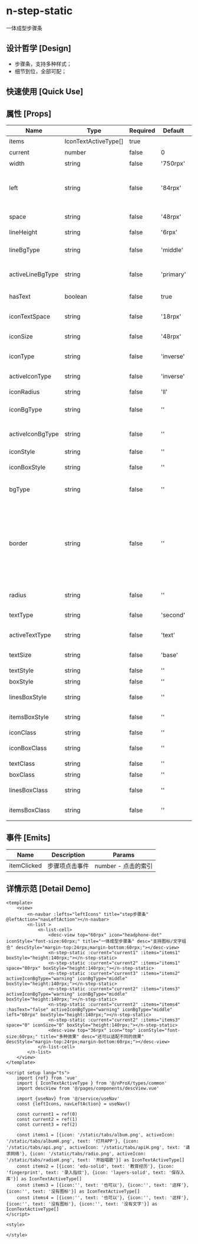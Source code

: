 # n-step-static

一体成型步骤条

## 设计哲学 [Design]

- 步骤条，支持多种样式；
- 细节到位，全部可配；

## 快速使用 [Quick Use]



## 属性 [Props]

| Name | Type | Required | Default | Description | Choices |
| --- | --- | --- | --- | --- | --- |
| items | IconTextActiveType[] | true |  | 内容 |  | 
| current | number | false | 0 | 当前位置 |  | 
| width | string | false | '750rpx' | 整体宽度 |  | 
| left | string | false | '84rpx' | 线条部分，左右两边与整体盒子的间距/空白 |  | 
| space | string | false | '48rpx' | 线条之间的间隙 |  | 
| lineHeight | string | false | '6rpx' | 线条高度 |  | 
| lineBgType | string | false | 'middle' | 线条背景色主题 | white,black,transparent,nav,default,primary,success,warning,error,custom,link,light,middle,dark,inverse,page,hover,hover-dark,mask,mask-dark,text,text-second,text-third,text-forth,text-inverse,text-place,text-disabled,border,border-light,border-middle,border-dark,none,gradient | 
| activeLineBgType | string | false | 'primary' | 活跃线条的背景色主题 | white,black,transparent,nav,default,primary,success,warning,error,custom,link,light,middle,dark,inverse,page,hover,hover-dark,mask,mask-dark,text,text-second,text-third,text-forth,text-inverse,text-place,text-disabled,border,border-light,border-middle,border-dark,none,gradient | 
| hasText | boolean | false | true | 是否具备描述文字 | true, false | 
| iconTextSpace | string | false | '18rpx' | 图标与文字之间的间隙 |  | 
| iconSize | string | false | '48rpx' | 图标尺寸主题 | nav-title,nav-icon,nav-item,ss,s,base,l,ll | 
| iconType | string | false | 'inverse' | 图标颜色主题 | black,white,transparent,default,primary,success,warning,error,custom,link,text,second,third,forth,place,disabled,inverse,nav-title,nav-icon,nav-item | 
| activeIconType | string | false | 'inverse' | 活跃图标颜色主题 | black,white,transparent,default,primary,success,warning,error,custom,link,text,second,third,forth,place,disabled,inverse,nav-title,nav-icon,nav-item | 
| iconRadius | string | false | 'll' | 图标圆角 | ss,s,base,l,ll,loading,none | 
| iconBgType | string | false | '' | 图标背景色主题 | white,black,transparent,nav,default,primary,success,warning,error,custom,link,light,middle,dark,inverse,page,hover,hover-dark,mask,mask-dark,text,text-second,text-third,text-forth,text-inverse,text-place,text-disabled,border,border-light,border-middle,border-dark,none,gradient | 
| activeIconBgType | string | false | '' | 活跃图标背景色主题 | white,black,transparent,nav,default,primary,success,warning,error,custom,link,light,middle,dark,inverse,page,hover,hover-dark,mask,mask-dark,text,text-second,text-third,text-forth,text-inverse,text-place,text-disabled,border,border-light,border-middle,border-dark,none,gradient | 
| iconStyle | string | false | '' | 图标样式 |  | 
| iconBoxStyle | string | false | '' | 图标外层样式 |  | 
| bgType | string | false | '' | 组件背景色主题 | white,black,transparent,nav,default,primary,success,warning,error,custom,link,light,middle,dark,inverse,page,hover,hover-dark,mask,mask-dark,text,text-second,text-third,text-forth,text-inverse,text-place,text-disabled,border,border-light,border-middle,border-dark,none,gradient | 
| border | string | false | '' | 组件边框主题 | none,white,black,default,light,middle,dark,primary,success,warning,error,inverse,custom,link,text,text-second,text-third,text-forth,text-place,text-disabled,left-white,left-black,top-white,top-black,right-white,right-black,bottom-white,bottom-black,left-default,left-light,left-middle,left-dark,left-primary,left-success,left-warning,left-error,left-inverse,left-custom,left-link,left-text,left-text-second,left-text-third,left-text-forth,left-text-place,left-text-disabled,top-default,top-light,top-middle,top-dark,top-primary,top-success,top-warning,top-error,top-inverse,top-custom,top-link,top-text,top-text-second,top-text-third,top-text-forth,top-text-place,top-text-disabled,right-default,right-light,right-middle,right-dark,right-primary,right-success,right-warning,right-error,right-inverse,right-custom,right-link,right-text,right-text-second,right-text-third,right-text-forth,right-text-place,right-text-disabled,bottom-default,bottom-light,bottom-middle,bottom-dark,bottom-primary,bottom-success,bottom-warning,bottom-error,bottom-inverse,bottom-custom,bottom-link,bottom-text,bottom-text-second,bottom-text-third,bottom-text-forth,bottom-text-place,bottom-text-disabled | 
| radius | string | false | '' | 组件圆角主题 | ss,s,base,l,ll,loading,none | 
| textType | string | false | 'second' | 文字颜色主题 | black,white,transparent,default,primary,success,warning,error,custom,link,text,second,third,forth,place,disabled,inverse,nav-title,nav-icon,nav-item | 
| activeTextType | string | false | 'text' | 活跃文字颜色主题 | black,white,transparent,default,primary,success,warning,error,custom,link,text,second,third,forth,place,disabled,inverse,nav-title,nav-icon,nav-item | 
| textSize | string | false | 'base' | 文字尺寸主题 | nav-title,nav-icon,nav-item,ss,s,base,l,ll | 
| textStyle | string | false | '' | 文字样式 |  | 
| boxStyle | string | false | '' | 组件样式 |  | 
| linesBoxStyle | string | false | '' | 线条外层盒子样式 |  | 
| itemsBoxStyle | string | false | '' | 内容项外层盒子样式 |  | 
| iconClass | string | false | '' | 图标样式类 |  | 
| iconBoxClass | string | false | '' | 图标外层样式类 |  | 
| textClass | string | false | '' | 文字样式类 |  | 
| boxClass | string | false | '' | 组件样式类 |  | 
| linesBoxClass | string | false | '' | 线条外层盒子样式类 |  | 
| itemsBoxClass | string | false | '' | 内容项外层盒子样式类 |  | 

## 事件 [Emits]

| Name | Description | Params |
| --- | --- | --- | 
| itemClicked | 步骤项点击事件 | number - 点击的索引 |

## 详情示范 [Detail Demo]



```vue
<template>
	<view>
		<n-navbar :lefts="leftIcons" title="step步骤条" @leftAction="navLeftAction"></n-navbar>
		<n-list >
			<n-list-cell>
				<desc-view top="60rpx" icon="headphone-dot" iconStyle="font-size:60rpx;" title="一体成型步骤条" desc="支持图标/文字组合" descStyle="margin-top:24rpx;margin-bottom:60rpx;"></desc-view>
				<n-step-static :current="current1" :items="items1" boxStyle="height:140rpx;"></n-step-static>
				<n-step-static :current="current2" :items="items1" space="80rpx" boxStyle="height:140rpx;"></n-step-static>
				<n-step-static :current="current3" :items="items2" activeIconBgType="warning" iconBgType="middle" boxStyle="height:140rpx;"></n-step-static>
				<n-step-static :current="current2" :items="items3" activeIconBgType="warning" iconBgType="middle" boxStyle="height:140rpx;"></n-step-static>
				<n-step-static :current="current2" :items="items4" :hasText="false" activeIconBgType="warning" iconBgType="middle" left="60rpx" boxStyle="height:140rpx;"></n-step-static>
				<n-step-static :current="current2" :items="items3" space="0" iconSize="0" boxStyle="height:140rpx;"></n-step-static>
				<desc-view top="36rpx" icon="top" iconStyle="font-size:60rpx;" title="多种效果" desc="还可以适配不同的效果" descStyle="margin-top:24rpx;margin-bottom:60rpx;"></desc-view>
			</n-list-cell>
		</n-list>
	</view>
</template>

<script setup lang="ts">
	import {ref} from 'vue'
	import { IconTextActiveType } from '@/nProX/types/common'
	import descView from '@/pages/components/descView.vue'
	
	import {useNav} from '@/service/useNav'
	const {leftIcons, navLeftAction} = useNav()
	
	const current1 = ref(0)
	const current2 = ref(1)
	const current3 = ref(2)
	
	const items1 = [{icon: '/static/tabs/album.png', activeIcon: '/static/tabs/albumH.png', text: '打开APP'}, {icon: '/static/tabs/api.png', activeIcon: '/static/tabs/apiH.png', text: '请求网络'}, {icon: '/static/tabs/radio.png', activeIcon: '/static/tabs/radioH.png', text: '开始唱歌'}] as IconTextActiveType[]
	const items2 = [{icon: 'edu-solid', text: '教育经历'}, {icon: 'fingerprint', text: '录入指纹'}, {icon: 'layers-solid', text: '保存入库'}] as IconTextActiveType[]
	const items3 = [{icon:'', text: '也可以'}, {icon:'', text: '这样'}, {icon:'', text: '没有图标'}] as IconTextActiveType[]
	const items4 = [{icon:'', text: '也可以'}, {icon:'', text: '这样'}, {icon:'', text: '没有图标'}, {icon:'', text: '没有文字'}] as IconTextActiveType[]
</script>

<style>

</style>

```

<DemoFrame src="https://www.redou.vip/nprox/#/pages/nav/step" />
